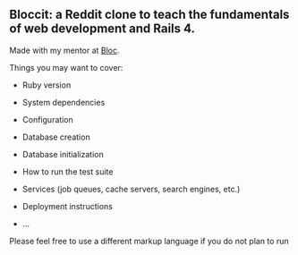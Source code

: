 ## Bloccit: a Reddit clone to teach the fundamentals of web development and Rails 4.

Made with my mentor at [Bloc](http://bloc.io).

Things you may want to cover:

* Ruby version

* System dependencies

* Configuration

* Database creation

* Database initialization

* How to run the test suite

* Services (job queues, cache servers, search engines, etc.)

* Deployment instructions

* ...


Please feel free to use a different markup language if you do not plan to run
